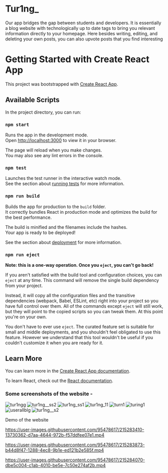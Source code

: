 # Tur1ng_

Our app bridges the gap between students and developers. It is essentially a blog website with technologically up to date tags to bring you relevant information directly to your homepage. Here besides writing, editing, and deleting your own posts, you can also upvote posts that you find interesting

# Getting Started with Create React App

This project was bootstrapped with [Create React App](https://github.com/facebook/create-react-app).

## Available Scripts

In the project directory, you can run:

### `npm start`

Runs the app in the development mode.\
Open [http://localhost:3000](http://localhost:3000) to view it in your browser.

The page will reload when you make changes.\
You may also see any lint errors in the console.

### `npm test`

Launches the test runner in the interactive watch mode.\
See the section about [running tests](https://facebook.github.io/create-react-app/docs/running-tests) for more information.

### `npm run build`

Builds the app for production to the `build` folder.\
It correctly bundles React in production mode and optimizes the build for the best performance.

The build is minified and the filenames include the hashes.\
Your app is ready to be deployed!

See the section about [deployment](https://facebook.github.io/create-react-app/docs/deployment) for more information.

### `npm run eject`

**Note: this is a one-way operation. Once you `eject`, you can't go back!**

If you aren't satisfied with the build tool and configuration choices, you can `eject` at any time. This command will remove the single build dependency from your project.

Instead, it will copy all the configuration files and the transitive dependencies (webpack, Babel, ESLint, etc) right into your project so you have full control over them. All of the commands except `eject` will still work, but they will point to the copied scripts so you can tweak them. At this point you're on your own.

You don't have to ever use `eject`. The curated feature set is suitable for small and middle deployments, and you shouldn't feel obligated to use this feature. However we understand that this tool wouldn't be useful if you couldn't customize it when you are ready for it.

## Learn More

You can learn more in the [Create React App documentation](https://facebook.github.io/create-react-app/docs/getting-started).

To learn React, check out the [React documentation](https://reactjs.org/).



### Some screenshots of the website - 
![tur1ngg](https://user-images.githubusercontent.com/95478617/216804968-ec5b1f9a-a5e2-4c67-b3ce-c2852aec781b.png)
![tur1ng__ss2](https://user-images.githubusercontent.com/95478617/215736223-c24bf57e-49ab-4b69-ae99-65f287bd9558.png)
![tur1ng_ss1](https://user-images.githubusercontent.com/95478617/215501102-d46b61ec-c88d-4166-993c-81f60110d659.png)
![tur1ng_11](https://user-images.githubusercontent.com/95478617/216805007-b41f2efe-3cee-4ba5-91ef-ad59a97f3b32.png)
![turn1](https://user-images.githubusercontent.com/95478617/216805009-bc19c07e-6992-420a-906e-90c6d691a5f0.png)
![turing1](https://user-images.githubusercontent.com/95478617/216805012-2508f769-7b3d-48ee-9397-e09c771b3d92.png)
![userallblg](https://user-images.githubusercontent.com/95478617/216805020-e79db92a-6710-46f1-af6b-6f0a9040bb55.png)
![tur1ng__s2](https://user-images.githubusercontent.com/95478617/216022863-0bcecbfb-d8b6-4748-a3d3-48caffaf492f.png)

Demo of the website

https://user-images.githubusercontent.com/95478617/215283410-13730362-d7aa-4644-972b-f57ddfee07e1.mp4



https://user-images.githubusercontent.com/95478617/215283873-b44d8f47-1288-4ec8-9b1e-ed121b2e585f.mp4



https://user-images.githubusercontent.com/95478617/215284070-dbe5c004-c1ab-4010-be5e-7c50e274af2b.mp4


